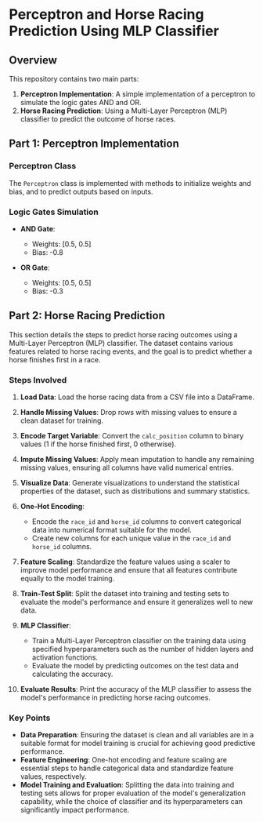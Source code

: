 # Perceptron and Horse Racing Prediction Using MLP Classifier

## Overview

This repository contains two main parts:

1. **Perceptron Implementation**: A simple implementation of a perceptron to simulate the logic gates AND and OR.
2. **Horse Racing Prediction**: Using a Multi-Layer Perceptron (MLP) classifier to predict the outcome of horse races.

## Part 1: Perceptron Implementation

### Perceptron Class

The `Perceptron` class is implemented with methods to initialize weights and bias, and to predict outputs based on inputs.

### Logic Gates Simulation

- **AND Gate**: 
  - Weights: [0.5, 0.5]
  - Bias: -0.8

- **OR Gate**: 
  - Weights: [0.5, 0.5]
  - Bias: -0.3


## Part 2: Horse Racing Prediction

This section details the steps to predict horse racing outcomes using a Multi-Layer Perceptron (MLP) classifier. The dataset contains various features related to horse racing events, and the goal is to predict whether a horse finishes first in a race.

### Steps Involved

1. **Load Data**: Load the horse racing data from a CSV file into a DataFrame.

2. **Handle Missing Values**: Drop rows with missing values to ensure a clean dataset for training.

3. **Encode Target Variable**: Convert the `calc_position` column to binary values (1 if the horse finished first, 0 otherwise).

4. **Impute Missing Values**: Apply mean imputation to handle any remaining missing values, ensuring all columns have valid numerical entries.

5. **Visualize Data**: Generate visualizations to understand the statistical properties of the dataset, such as distributions and summary statistics.

6. **One-Hot Encoding**:
    - Encode the `race_id` and `horse_id` columns to convert categorical data into numerical format suitable for the model.
    - Create new columns for each unique value in the `race_id` and `horse_id` columns.

7. **Feature Scaling**: Standardize the feature values using a scaler to improve model performance and ensure that all features contribute equally to the model training.

8. **Train-Test Split**: Split the dataset into training and testing sets to evaluate the model's performance and ensure it generalizes well to new data.

9. **MLP Classifier**:
    - Train a Multi-Layer Perceptron classifier on the training data using specified hyperparameters such as the number of hidden layers and activation functions.
    - Evaluate the model by predicting outcomes on the test data and calculating the accuracy.

10. **Evaluate Results**: Print the accuracy of the MLP classifier to assess the model's performance in predicting horse racing outcomes.

### Key Points

- **Data Preparation**: Ensuring the dataset is clean and all variables are in a suitable format for model training is crucial for achieving good predictive performance.
- **Feature Engineering**: One-hot encoding and feature scaling are essential steps to handle categorical data and standardize feature values, respectively.
- **Model Training and Evaluation**: Splitting the data into training and testing sets allows for proper evaluation of the model's generalization capability, while the choice of classifier and its hyperparameters can significantly impact performance.
